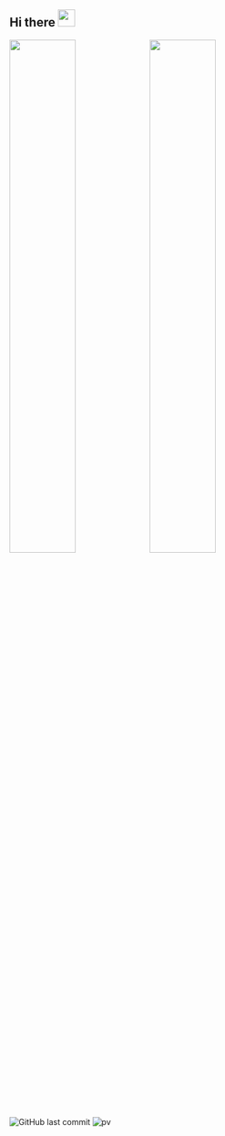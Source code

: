 ## Hi there <img src="https://media.giphy.com/media/hvRJCLFzcasrR4ia7z/giphy.gif" width="30px">

<img 
   src="https://github-readme-stats.vercel.app/api?username=DhiasAchy&show_icons=true&theme=tokyonight&count_private=true&custom_title=GitHub Stats&hide_border=true"
   width="48%"/>
<img 
   src="https://github-readme-stats.vercel.app/api/wakatime?username=DhiasAchy&theme=tokyonight&langs_count=5&range=last_7_days&hide_border=true"
   width="48%"/>

<!-- START_SECTION:wakaX -->
<!--END_SECTION:wakaX-->

![GitHub last commit](https://img.shields.io/github/last-commit/DhiasAchy/DhiasAchy)
![pv](https://pageview.vercel.app/?github_user=DhiasAchy)

<!--
**vstacked/vstacked** is a ✨ _special_ ✨ repository because its `README.md` (this file) appears on your GitHub profile.

Here are some ideas to get you started:

- 🔭 I’m currently working on ...
- 🌱 I’m currently learning ...
- 👯 I’m looking to collaborate on ...
- 🤔 I’m looking for help with ...
- 💬 Ask me about ...
- 📫 How to reach me: ...
- 😄 Pronouns: ...
- ⚡ Fun fact: ...
-->
